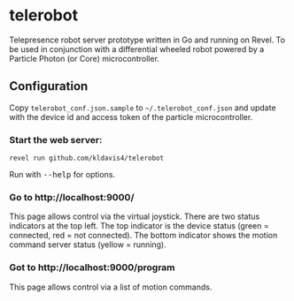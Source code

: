 # telerobot
Telepresence robot server prototype written in Go and running on Revel. To be used in conjunction with a differential wheeled robot powered by a Particle Photon (or Core) microcontroller. 

## Configuration
Copy `telerobot_conf.json.sample` to `~/.telerobot_conf.json` and update with the device id and access token of the particle microcontroller.

### Start the web server:

    revel run github.com/kldavis4/telerobot

   Run with <tt>--help</tt> for options.

### Go to http://localhost:9000/

This page allows control via the virtual joystick. There are two status indicators at the top left. The top indicator is the device status (green = connected, red = not connected). The bottom indicator shows the motion command server status (yellow = running).

### Got to http://localhost:9000/program

This page allows control via a list of motion commands.

